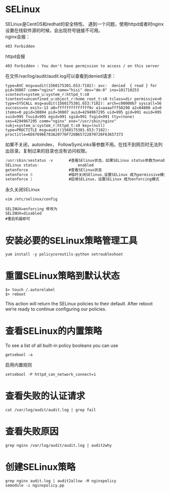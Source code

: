 SELinux
==============
SELinux是CentOS和redhat的安全特性。  遇到一个问题，使用httpd或者时nginx设置在线软件源的时候，会出现符号链接不可用。  
nginx会报：
```
403 Forbidden
```
httpd会报
```
403 Forbidden : You don't have permission to access / on this server
```
在文件/var/log/audit/audit.log可以查看到denied请求：
```
type=AVC msg=audit(1560175301.653:7102): avc:  denied  { read } for  pid=30807 comm="nginx" name="hisi" dev="dm-0" ino=101710253 scontext=system_u:system_r:httpd_t:s0 tcontext=unconfined_u:object_r:home_root_t:s0 tclass=dir permissive=0
type=SYSCALL msg=audit(1560175301.653:7102): arch=c00000b7 syscall=56 success=no exit=-13 a0=ffffffffffffff9c a1=aaaafff50290 a2=84800 a3=0 items=0 ppid=30804 pid=30807 auid=4294967295 uid=995 gid=991 euid=995 suid=995 fsuid=995 egid=991 sgid=991 fsgid=991 tty=(none) ses=4294967295 comm="nginx" exe="/usr/sbin/nginx" subj=system_u:system_r:httpd_t:s0 key=(null)
type=PROCTITLE msg=audit(1560175301.653:7102): proctitle=6E67696E783A20776F726B65722070726F63657373
```
如果不关闭，autoindex， FollowSymLinks等参数不用。在找不到网页时无法列出目录。复制过来的目录也没有访问权限。



```CS
/usr/sbin/sestatus -v       #查看SElinux状态，如果SELinux status参数为enabled即为开启状态
SELinux status:                 enabled
getenforce                  #查看SElinux状态
setenforce 0                #临时关闭SElinux,设置SELinux 成为permissive模式
setenforce 1                #启用SELinux，设置SELinux 成为enforcing模式
```
永久关闭SELinux
```
vim /etc/selinux/config

SELINUX=enforcing 修改为
SELINUX=disabled
#重启机器即可
```

# 安装必要的SELinux策略管理工具
```
yum install -y policycoreutils-python setroubleshoot
```

# 重置SELinux策略到默认状态
```
$> touch /.autorelabel
$> reboot
```
This action will return the SELinux policies to their default. After reboot we’re ready to continue configuring our policies.
# 查看SELinux的内置策略
To see a list of all built-in policy booleans you can use  
```
getsebool -a
```
启用内置规则
```
setsebool -P httpd_can_network_connect=1
```

# 查看失败的认证请求
```
cat /var/log/audit/audit.log | grep fail
```

# 查看失败原因
```
grep nginx /var/log/audit/audit.log | audit2why
```

# 创建SELinux策略
```
grep nginx audit.log | audit2allow -M nginxpolicy
semodule -i nginxpolicy.pp
```